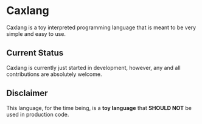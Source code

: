 # Caxlang
Caxlang is a toy interpreted programming language that is meant to be very simple and easy to use.

## Current Status
Caxlang is currently just started in development, however, any and all contributions are absolutely welcome.

## Disclaimer
This language, for the time being, is a **toy language** that **SHOULD NOT** be used in production code.
